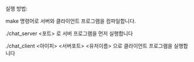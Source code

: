 실행 방법:

make 명령어로 서버와 클라이언트 프로그램을 컴파일합니다.

./chat_server <포트> 로 서버 프로그램을 먼저 실행합니다

./chat_client <아이피> <서버포트> <유저이름> 으로 클라이언트 프로그램을 실행합니다
